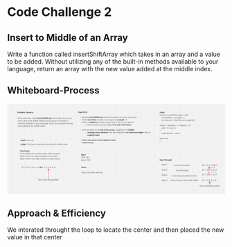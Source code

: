 # Code Challenge 2

## Insert to Middle of an Array

 Write a function called insertShiftArray which takes in an array and a value to be added. Without utilizing any of the built-in methods available to your language, return an array with the new value added at the middle index.

## Whiteboard-Process

![Code Challenge 2](assets/CodeChallenge2.jpg)

## Approach & Efficiency

 We interated throught the loop to locate the center and then placed the new value in that center
